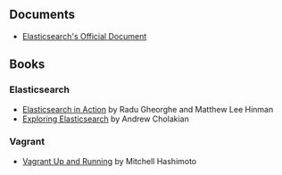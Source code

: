 ## Documents
- [Elasticsearch's Official Document](http://www.elasticsearch.org/guide/)

## Books

### Elasticsearch

- [Elasticsearch in Action](http://www.manning.com/hinman/) by Radu Gheorghe and Matthew Lee Hinman
- [Exploring Elasticsearch](http://exploringelasticsearch.com/) by Andrew Cholakian

### Vagrant

- [Vagrant Up and Running](http://shop.oreilly.com/product/0636920026358.do) by Mitchell Hashimoto